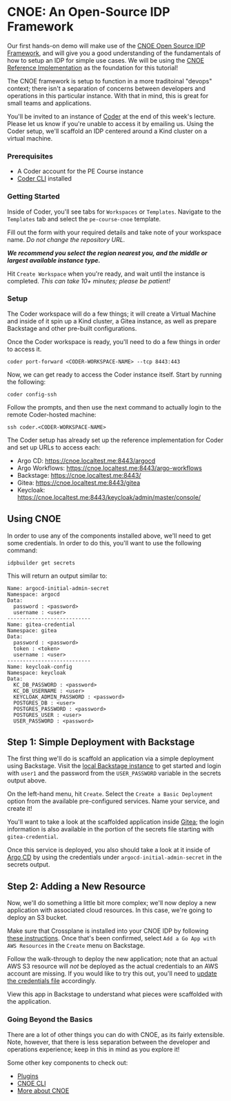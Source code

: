 # CNOE: An Open-Source IDP Framework

Our first hands-on demo will make use of the [CNOE Open Source IDP Framework](https://cnoe.io/), and will give you a good understanding of the fundamentals of how to setup an IDP for simple use cases. We will be using the [CNOE Reference Implementation](https://cnoe.io/docs/reference-implementation/integrations/reference-impl) as the foundation for this tutorial!

The CNOE framework is setup to function in a more traditoinal "devops" context; there isn't a separation of concerns between developers and operations in this particular instance. With that in mind, this is great for small teams and applications.

You'll be invited to an instance of [Coder](https://coder.com) at the end of this week's lecture. Please let us know if you're unable to access it by emailing us. Using the Coder setup, we'll scaffold an IDP centered around a Kind cluster on a virtual machine.

### Prerequisites
* A Coder account for the PE Course instance
* [Coder CLI](https://coder.com/docs/install/cli) installed

### Getting Started
Inside of Coder, you'll see tabs for `Workspaces` or `Templates`. Navigate to the `Templates` tab and select the `pe-course-cnoe` template.

Fill out the form with your required details and take note of your workspace name. *Do not change the repository URL.*

***We recommend you select the region nearest you, and the middle or largest available instance type.***

Hit `Create Workspace` when you're ready, and wait until the instance is completed. *This can take 10+ minutes; please be patient!*

### Setup
The Coder workspace will do a few things; it will create a Virtual Machine and inside of it spin up a Kind cluster, a Gitea instance, as well as prepare Backstage and other pre-built configurations. 

Once the Coder workspace is ready, you'll need to do a few things in order to access it. 
```
coder port-forward <CODER-WORKSPACE-NAME> --tcp 8443:443
```

Now, we can get ready to access the Coder instance itself. Start by running the following:
```
coder config-ssh
```

Follow the prompts, and then use the next command to actually login to the remote Coder-hosted machine:
```
ssh coder.<CODER-WORKSPACE-NAME>
```

The Coder setup has already set up the reference implementation for Coder and set up URLs to access each:
* Argo CD: https://cnoe.localtest.me:8443/argocd
* Argo Workflows: https://cnoe.localtest.me:8443/argo-workflows
* Backstage: https://cnoe.localtest.me:8443/
* Gitea: https://cnoe.localtest.me:8443/gitea
* Keycloak: https://cnoe.localtest.me:8443/keycloak/admin/master/console/

## Using CNOE
In order to use any of the components installed above, we'll need to get some credentials. In order to do this, you'll want to use the following command:
```
idpbuilder get secrets
```
This will return an output similar to:
```aiignore
Name: argocd-initial-admin-secret
Namespace: argocd
Data:
  password : <password>
  username : <user>
---------------------------
Name: gitea-credential
Namespace: gitea
Data:
  password : <password>
  token : <token>
  username : <user>
---------------------------
Name: keycloak-config
Namespace: keycloak
Data:
  KC_DB_PASSWORD : <password>
  KC_DB_USERNAME : <user>
  KEYCLOAK_ADMIN_PASSWORD : <password>
  POSTGRES_DB : <user>
  POSTGRES_PASSWORD : <password>
  POSTGRES_USER : <user>
  USER_PASSWORD : <password>
```

## Step 1: Simple Deployment with Backstage
The first thing we'll do is scaffold an application via a simple deployment using Backstage. Visit the [local Backstage instance](https://cnoe.localtest.me:8443/) to get started and login with `user1` and the password from the `USER_PASSWORD` variable in the secrets output above.

On the left-hand menu, hit `Create`. Select the `Create a Basic Deployment` option from the available pre-configured services. Name your service, and create it!

You'll want to take a look at the scaffolded application inside [Gitea](https://cnoe.localtest.me:8443/gitea); the login information is also available in the portion of the secrets file starting with `gitea-credential`.

Once this service is deployed, you also should take a look at it inside of [Argo CD](https://cnoe.localtest.me:8443/argocd) by using the credentials under `argocd-initial-admin-secret` in the secrets output.

## Step 2: Adding a New Resource
Now, we'll do something a little bit more complex; we'll now deploy a new application with associated cloud resources. In this case, we're going to deploy an S3 bucket.

Make sure that Crossplane is installed into your CNOE IDP by following [these instructions](https://github.com/cnoe-io/stacks/blob/main/crossplane-integrations/README.md). Once that's been confirmed, select `Add a Go App with AWS Resources` in the `Create` menu on Backstage.

Follow the walk-through to deploy the new application; note that an actual AWS S3 resource will _not_ be deployed as the actual credentials to an AWS account are missing. If you would like to try this out, you'll need to [update the credentials file](https://cnoe.io/docs/reference-implementation/integrations/reference-impl#:~:text=the%20credentials%20secret%20file) accordingly.

View this app in Backstage to understand what pieces were scaffolded with the application. 

### Going Beyond the Basics
There are a lot of other things you can do with CNOE, as its fairly extensible. Note, however, that there is less separation between the developer and operations experience; keep in this in mind as you explore it!

Some other key components to check out:
* [Plugins](https://cnoe.io/docs/category/plugins)
* [CNOE CLI](https://cnoe.io/docs/reference-implementation/integrations/generated)
* [More about CNOE](https://cnoe.io/blog/welcome)